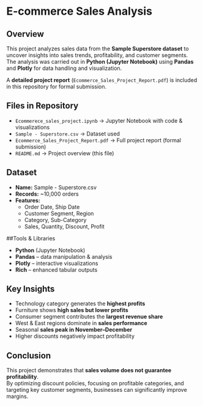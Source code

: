 
# E-commerce Sales Analysis  

## Overview  
This project analyzes sales data from the **Sample Superstore dataset** to uncover insights into sales trends, profitability, and customer segments.  
The analysis was carried out in **Python (Jupyter Notebook)** using **Pandas** and **Plotly** for data handling and visualization.  

A **detailed project report** (`Ecommerce_Sales_Project_Report.pdf`) is included in this repository for formal submission.  

## Files in Repository  
- `Ecommerece_sales_project.ipynb` → Jupyter Notebook with code & visualizations  
- `Sample - Superstore.csv` → Dataset used  
- `Ecommerce_Sales_Project_Report.pdf` → Full project report (formal submission)  
- `README.md` → Project overview (this file)  

## Dataset  
- **Name:** Sample - Superstore.csv  
- **Records:** ~10,000 orders  
- **Features:**  
  - Order Date, Ship Date  
  - Customer Segment, Region  
  - Category, Sub-Category  
  - Sales, Quantity, Discount, Profit  

##Tools & Libraries  
- **Python** (Jupyter Notebook)  
- **Pandas** – data manipulation & analysis  
- **Plotly** – interactive visualizations  
- **Rich** – enhanced tabular outputs  

## Key Insights  
- Technology category generates the **highest profits**  
- Furniture shows **high sales but lower profits**  
- Consumer segment contributes the **largest revenue share**  
- West & East regions dominate in **sales performance**  
- Seasonal **sales peak in November–December**  
- Higher discounts negatively impact profitability  


## Conclusion  
This project demonstrates that **sales volume does not guarantee profitability**.  
By optimizing discount policies, focusing on profitable categories, and targeting key customer segments, businesses can significantly improve margins.  

